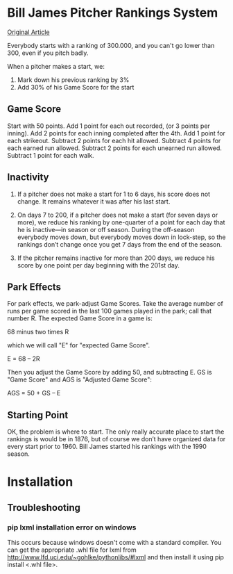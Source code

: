 # Bill James Pitcher Rankings System

[Original Article](http://www.billjamesonline.com/the_worlds_1_starting_pitcher/)

Everybody starts with a ranking of 300.000, and you can't go lower than 300, even if you pitch badly.

When a pitcher makes a start, we:

1. Mark down his previous ranking by 3%
2. Add 30% of his Game Score for the start

## Game Score

Start with 50 points. Add 1 point for each out recorded, (or 3 points per inning). Add 2 points for each inning completed after the 4th. Add 1 point for each strikeout. Subtract 2 points for each hit allowed. Subtract 4 points for each earned run allowed. Subtract 2 points for each unearned run allowed. Subtract 1 point for each walk.

## Inactivity

1. If a pitcher does not make a start for 1 to 6 days, his score does not change. It remains whatever it was after his last start.

2. On days 7 to 200, if a pitcher does not make a start (for seven days or more), we reduce his ranking by one-quarter of a point for each day that he is inactive—in season or off season. During the off-season everybody moves down, but everybody moves down in lock-step, so the rankings don’t change once you get 7 days from the end of the season.

3. If the pitcher remains inactive for more than 200 days, we reduce his score by one point per day beginning with the 201st day.

## Park Effects

For park effects, we park-adjust Game Scores. Take the average number of runs per game scored in the last 100 games played in the park; call that number R. The expected Game Score in a game is:

68 minus two times R

which we will call "E" for "expected Game Score".

E = 68 – 2R

Then you adjust the Game Score by adding 50, and subtracting E. GS is "Game Score" and AGS is "Adjusted Game Score":

AGS = 50 + GS – E

## Starting Point

OK, the problem is where to start. The only really accurate place to start the rankings is would be in 1876, but of course we don’t have organized data for every start prior to 1960. Bill James started his rankings with the 1990 season.

# Installation

## Troubleshooting

### pip lxml installation error on windows

This occurs because windows doesn't come with a standard compiler. You can get the appropriate .whl file for lxml from http://www.lfd.uci.edu/~gohlke/pythonlibs/#lxml and then install it using pip install <.whl file>.